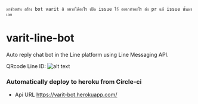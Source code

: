 ``` มาช่วยกัน สร้าง bot varit สิ อยากได้อะไร เปิด issue ไว้ อยากทำอะไร ส่ง pr แก้ issue นั้นมาเลย ```

# varit-line-bot

Auto reply chat bot in the Line platform using Line Messaging API.

QRcode Line ID:
![alt text](https://github.com/DREAMTEAM-KU/varit-line-bot/blob/master/qrcode.png "QRcode Line ID")


### Automatically deploy to heroku from Circle-ci
- Api URL https://varit-bot.herokuapp.com/
